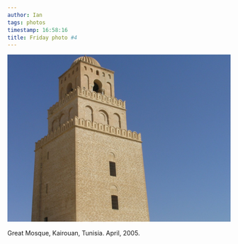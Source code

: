```yaml
---
author: Ian
tags: photos
timestamp: 16:58:16
title: Friday photo #4
---
```

<a href="kairouan-great-mosque.jpg"><div class="img-full">![Kairouan Great Mosque](kairouan-great-mosque-small.jpg)</div></a>

Great Mosque, Kairouan, Tunisia.  April, 2005.
